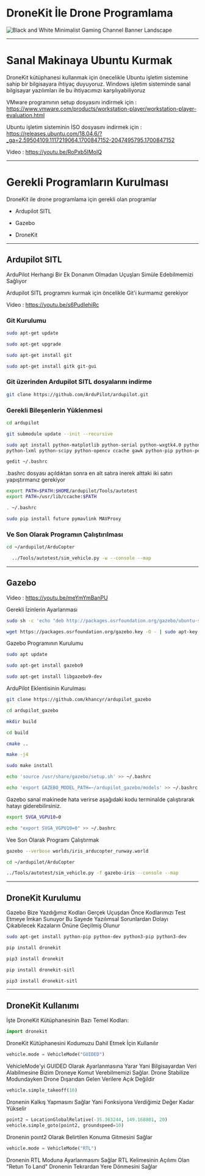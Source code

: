 # DroneKit İle Drone Programlama

![Black and White Minimalist Gaming Channel Banner Landscape](https://github.com/AhmetBeratKocyigit/DroneKit/assets/135528027/e1ef9433-0efa-4ac1-a8cc-9c2347cb450f)

- - -

# Sanal Makinaya Ubuntu Kurmak

DroneKit kütüphanesi kullanmak için önecelikle Ubuntu işletim sistemine sahip bir bilgisayara ihtiyaç duyuyoruz. Windows işletim sisteminde sanal bilgisayar yazılımları ile bu ihtiyacımızı karşılıyabiliyoruz

VMware programının setup dosyasını indirmek için : https://www.vmware.com/products/workstation-player/workstation-player-evaluation.html

Ubuntu işletim sisteminin İSO dosyasını indirmek için : https://releases.ubuntu.com/18.04.6/?_ga=2.59504109.1117219064.1700847152-2047495795.1700847152

Video : https://youtu.be/RoPxb5IMolQ

- - -

# Gerekli Programların Kurulması

DroneKit ile drone programlama için gerekli olan programlar

* Ardupilot SITL

* Gazebo

* DroneKit

- - -

## Ardupilot SITL

ArduPilot Herhangi Bir Ek Donanım Olmadan Uçuşları Simüle Edebilmemizi Sağlıyor

Ardupilot SITL programını kurmak için öncelikle Git'i kurmamız gerekiyor

Video : https://youtu.be/s6PudIehiRc

### Git Kurulumu

```bash
sudo apt-get update
```

```bash
sudo apt-get upgrade
```


```bash
sudo apt-get install git
```

```bash
sudo apt-get install gitk git-gui
```

### Git üzerinden Ardupilot SITL dosyalarını indirme

```bash
git clone https://github.com/ArduPilot/ardupilot.git
```

### Gerekli Bileşenlerin Yüklenmesi

```bash
cd ardupilot
```

```bash
git submodule update --init --recursive
```

```bash
sudo apt install python-matplotlib python-serial python-wxgtk4.0 python-wxtools
python-lxml python-scipy python-opencv ccache gawk python-pip python-pexpect

```

```bash
gedit ~/.bashrc
```
.bashrc dosyası açıldıktan sonra en alt satıra inerek alttaki iki satırı yapıştırmanız gerekiyor

```bash
export PATH=$PATH:$HOME/ardupilot/Tools/autotest
export PATH=/usr/lib/ccache:$PATH
```


```bash
. ~/.bashrc
```

```bash
sudo pip install future pymavlink MAVProxy
```

### Ve Son Olarak Programın Çalıştırılması

```bash
cd ~/ardupilot/ArduCopter
```

```bash
  ../Tools/autotest/sim_vehicle.py -w --console --map
```

- - -

## Gazebo

Video : https://youtu.be/meYmYmBanPU

Gerekli İzinlerin Ayarlanması

```bash
sudo sh -c 'echo "deb http://packages.osrfoundation.org/gazebo/ubuntu-stable `lsb_release -cs` main" > /etc/apt/sources.list.d/gazebo-stable.list'
```

```bash
wget https://packages.osrfoundation.org/gazebo.key -O - | sudo apt-key add -
```

Gazebo Programının Kurulumu

```bash
sudo apt update
```

```bash
sudo apt-get install gazebo9
```

```bash
sudo apt-get install libgazebo9-dev
```

ArduPilot Eklentisinin Kurulması

```bash
git clone https://github.com/khancyr/ardupilot_gazebo
```

```bash
cd ardupilot_gazebo
```

```bash
mkdir build
```

```bash
cd build
```

```bash
cmake ..
```

```bash
make -j4
```

```bash
sudo make install
```

```bash
echo 'source /usr/share/gazebo/setup.sh' >> ~/.bashrc
```

```bash
echo 'export GAZEBO_MODEL_PATH=~/ardupilot_gazebo/models' >> ~/.bashrc
```

Gazebo sanal makinede hata verirse aşağıdaki kodu terminalde çalıştırarak hatayı giderebilirsiniz.

```bash
export SVGA_VGPU10=0
```

```bash
echo "export SVGA_VGPU10=0" >> ~/.bashrc
```

Vee Son Olarak Programı Çalıştırmak 

```bash
gazebo --verbose worlds/iris_arducopter_runway.world
```

```bash
cd ~/ardupilot/ArduCopter
```

```bash
../Tools/autotest/sim_vehicle.py -f gazebo-iris --console --map
```

- - -

## DroneKit Kurulumu

Gazebo Bize Yazdığımız Kodları Gerçek Uçuşdan Önce Kodlarımızı Test Etmeye İmkan Sunuyor Bu Sayede Yazılımsal Sorunlardan Dolayı Çıkabilecek Kazaların Önüne Geçilmiş Olunur

```bash
sudo apt-get install python-pip python-dev python3-pip python3-dev
```

```bash
pip install dronekit
```

```bash
pip3 install dronekit
```

```bash
pip install dronekit-sitl
```

```bash
pip3 install dronekit-sitl
```

- - -

## DroneKit Kullanımı

İşte DroneKit Kütüphanesinin Bazı Temel Kodları:

```python
import dronekit
```
DroneKit Kütüphanesini Kodumuzu Dahil Etmek İçin Kullanılır

```python
vehicle.mode = VehicleMode("GUIDED")
```
VehicleMode'yi GUIDED Olarak Ayarlanmasına Yarar Yani Bilgisayardan Veri Alabilmesine Bizim Droneye Komut Verebilmemizi Sağlar. Drone 
Stabilize Modundayken Drone Dışarıdan Gelen Verilere Açık Değildir

```python
vehicle.simple_takeoff(10)
```
Dronenin Kalkış Yapmasını Sağlar Yani Fonksiyona Verdiğimiz Değer Kadar Yükselir

```python
point2 = LocationGlobalRelative(-35.363244, 149.168801, 20)
vehicle.simple_goto(point2, groundspeed=10)
```
Dronenin poınt2 Olarak Belirtilen Konuma Gitmesini Sağlar

```python
vehicle.mode = VehicleMode("RTL")
```
Dronenin RTL Moduna Ayarlanmasını Sağlar RTL Kelimesinin Açılımı Olan "Retun To Land" Dronenin Tekrardan Yere Dönmesini Sağlar
